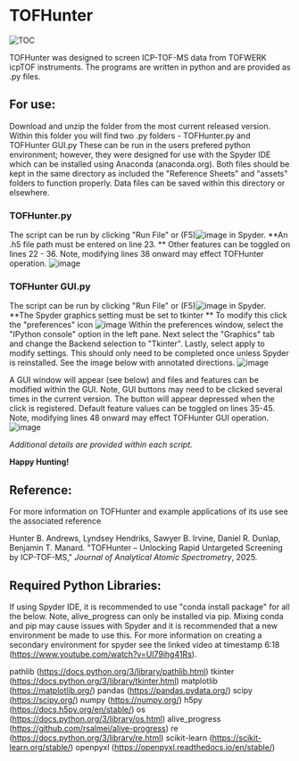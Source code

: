 # TOFHunter
![TOC](https://github.com/user-attachments/assets/cbda75ad-4107-4a24-b352-0e0b365a5146)

TOFHunter was designed to screen ICP-TOF-MS data from TOFWERK icpTOF instruments. The programs are written in python and are provided as .py files.

## For use: 
Download and unzip the folder from the most current released version. 
Within this folder you will find two .py folders - TOFHunter.py and TOFHunter GUI.py
These can be run in the users prefered python environment; however, they were designed for use with the Spyder IDE which can be installed using Anaconda (anaconda.org).
Both files should be kept in the same directory as included the "Reference Sheets" and "assets" folders to function properly. 
Data files can be saved within this directory or elsewhere.

### TOFHunter.py
The script can be run by clicking "Run File" or (F5)![image](https://github.com/user-attachments/assets/38ea7451-ad14-4429-aeaf-e54243ce2c80)
 in Spyder. 
**An .h5 file path must be entered on line 23. **
Other features can be toggled on lines 22 - 36. Note, modifying lines 38 onward may effect TOFHunter operation.
![image](https://github.com/user-attachments/assets/6c7b6b7a-41e0-412b-b3ec-098ab9303ec3)


### TOFHunter GUI.py
The script can be run by clicking "Run File" or (F5)![image](https://github.com/user-attachments/assets/5378682e-5393-48fa-a217-f70c19b3c6d0)
 in Spyder. 
**The Spyder graphics setting must be set to tkinter **
To modify this click the "preferences" icon ![image](https://github.com/user-attachments/assets/be9c0168-6d2b-46db-bb96-2244f53a5c7e)
Within the preferences window, select the "IPython console" option in the left pane. 
Next select the "Graphics" tab and change the Backend selection to "Tkinter". 
Lastly, select apply to modify settings. This should only need to be completed once unless Spyder is reinstalled. 
See the image below with annotated directions.
![image](https://github.com/user-attachments/assets/001b9bff-faea-447a-9f53-b7827930fc4f)


A GUI window will appear (see below) and files and features can be modified within the GUI. 
Note, GUI buttons may need to be clicked several times in the current version. The button will appear depressed when the click is registered. 
Default feature values can be toggled on lines 35-45. Note, modifying lines 48 onward may effect TOFHunter GUI operation.
![image](https://github.com/user-attachments/assets/b6f954fb-d621-410a-871b-f4da2db7db0d)


_Additional details are provided within each script._

**Happy Hunting!**

## Reference:
For more information on TOFHunter and example applications of its use see the associated reference 

Hunter B. Andrews, Lyndsey Hendriks, Sawyer B. Irvine, Daniel R. Dunlap, Benjamin T. Manard. 
"TOFHunter – Unlocking Rapid Untargeted Screening by ICP-TOF-MS," _Journal of Analytical Atomic Spectrometry_, 2025.   

## Required Python Libraries:
If using Spyder IDE, it is recommended to use "conda install package" for all the below. Note, alive_progress can only be installed via pip. Mixing conda and pip may cause issues with Spyder and it is recommended that a new environment be made to use this.
For more information on creating a secondary environment for spyder see the linked video at timestamp 6:18 (https://www.youtube.com/watch?v=Ul79ihg41Rs). 

pathlib (https://docs.python.org/3/library/pathlib.html)
tkinter (https://docs.python.org/3/library/tkinter.html)
matplotlib (https://matplotlib.org/)
pandas (https://pandas.pydata.org/)
scipy (https://scipy.org/)
numpy (https://numpy.org/)
h5py (https://docs.h5py.org/en/stable/)
os (https://docs.python.org/3/library/os.html)
alive_progress (https://github.com/rsalmei/alive-progress)
re (https://docs.python.org/3/library/re.html)
scikit-learn (https://scikit-learn.org/stable/)
openpyxl (https://openpyxl.readthedocs.io/en/stable/)
